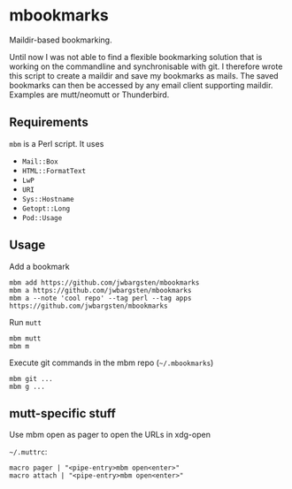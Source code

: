 # mbookmarks

Maildir-based bookmarking.

Until now I was not able to find a flexible bookmarking solution that is
working on the commandline and synchronisable with git. I therefore wrote this
script to create a maildir and save my bookmarks as mails. The saved bookmarks
can then be accessed by any email client supporting maildir. Examples are
mutt/neomutt or Thunderbird.

## Requirements

`mbm` is a Perl script. It uses

* `Mail::Box`
* `HTML::FormatText`
* `LwP`
* `URI`
* `Sys::Hostname`
* `Getopt::Long`
* `Pod::Usage`

## Usage

Add a bookmark

    mbm add https://github.com/jwbargsten/mbookmarks
    mbm a https://github.com/jwbargsten/mbookmarks
    mbm a --note 'cool repo' --tag perl --tag apps https://github.com/jwbargsten/mbookmarks

Run `mutt`

    mbm mutt
    mbm m

Execute git commands in the mbm repo (`~/.mbookmarks`)

    mbm git ...
    mbm g ...

## mutt-specific stuff

Use mbm open as pager to open the URLs in xdg-open

`~/.muttrc`:

    macro pager | "<pipe-entry>mbm open<enter>"
    macro attach | "<pipe-entry>mbm open<enter>"
